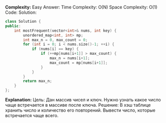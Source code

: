 **Complexity:** Easy
Answer:
	Time Complexity: O(N)
	Space Complexity: O(1)
Code:
Solution:
```cpp
class Solution {
public:
    int mostFrequent(vector<int>& nums, int key) {
        unordered_map<int, int> mp;
        int max_n = 0, max_count = 0;
        for (int i = 0; i < nums.size()-1; ++i) {
            if (nums[i] == key) {
                if (++mp[nums[i+1]] > max_count) {
                    max_n = nums[i+1];
                    max_count = mp[nums[i+1]];
                }
            }
        }
        return max_n;
    }
};
```
**Explanation:**
	Цель: Дан массив чисел и ключ. Нужно узнать какое число чаще встречается в массиве после ключа.
	Решение: В хэш таблице хранить число и количество его повторений. Вывести число, которые встречается чаще всего.
